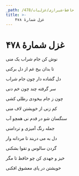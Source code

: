 ```yaml
---
_path: /حافظ-شیرازی/غزلیات/478
title: >-
    غزل شمارهٔ ۴۷۸
---
```

# غزل شمارهٔ ۴۷۸

<div class="b" id="bn1"><div class="m1"><p>نوش کن جام شراب یک منی</p></div>
<div class="m2"><p>تا بدان بیخ غم از دل برکنی</p></div></div>
<div class="b" id="bn2"><div class="m1"><p>دل گشاده دار چون جام شراب</p></div>
<div class="m2"><p>سر گرفته چند چون خم دنی</p></div></div>
<div class="b" id="bn3"><div class="m1"><p>چون ز جام بیخودی رطلی کشی</p></div>
<div class="m2"><p>کم زنی از خویشتن لاف منی</p></div></div>
<div class="b" id="bn4"><div class="m1"><p>سنگسان شو در قدم نی همچو آب</p></div>
<div class="m2"><p>جمله رنگ آمیزی و تردامنی</p></div></div>
<div class="b" id="bn5"><div class="m1"><p>دل به می دربند تا مردانه وار</p></div>
<div class="m2"><p>گردن سالوس و تقوا بشکنی</p></div></div>
<div class="b" id="bn6"><div class="m1"><p>خیز و جهدی کن چو حافظ تا مگر</p></div>
<div class="m2"><p>خویشتن در پای معشوق افکنی</p></div></div>
